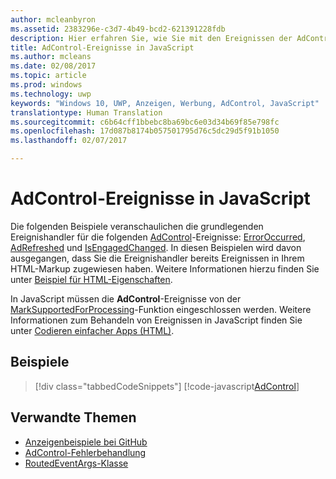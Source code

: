 ```yaml
---
author: mcleanbyron
ms.assetid: 2383296e-c3d7-4b49-bcd2-621391228fdb
description: Hier erfahren Sie, wie Sie mit den Ereignissen der AdControl-Klasse umgehen.
title: AdControl-Ereignisse in JavaScript
ms.author: mcleans
ms.date: 02/08/2017
ms.topic: article
ms.prod: windows
ms.technology: uwp
keywords: "Windows 10, UWP, Anzeigen, Werbung, AdControl, JavaScript"
translationtype: Human Translation
ms.sourcegitcommit: c6b64cff1bbebc8ba69bc6e03d34b69f85e798fc
ms.openlocfilehash: 17d087b8174b057501795d76c5dc29d5f91b1050
ms.lasthandoff: 02/07/2017

---
```


# <a name="adcontrol-events-in-javascript"></a>AdControl-Ereignisse in JavaScript

Die folgenden Beispiele veranschaulichen die grundlegenden Ereignishandler für die folgenden [AdControl](https://msdn.microsoft.com/library/windows/apps/microsoft.advertising.winrt.ui.adcontrol.aspx)-Ereignisse: [ErrorOccurred](https://msdn.microsoft.com/library/windows/apps/xaml/microsoft.advertising.winrt.ui.adcontrol.erroroccurred.aspx), [AdRefreshed](https://msdn.microsoft.com/library/windows/apps/xaml/microsoft.advertising.winrt.ui.adcontrol.adrefreshed.aspx) und [IsEngagedChanged](https://msdn.microsoft.com/library/windows/apps/xaml/microsoft.advertising.winrt.ui.adcontrol.isengagedchanged.aspx). In diesen Beispielen wird davon ausgegangen, dass Sie die Ereignishandler bereits Ereignissen in Ihrem HTML-Markup zugewiesen haben. Weitere Informationen hierzu finden Sie unter [Beispiel für HTML-Eigenschaften](html-properties-example.md).

In JavaScript müssen die **AdControl**-Ereignisse von der [MarkSupportedForProcessing](http://msdn.microsoft.com/library/windows/apps/Hh967819.aspx)-Funktion eingeschlossen werden. Weitere Informationen zum Behandeln von Ereignissen in JavaScript finden Sie unter [Codieren einfacher Apps (HTML)](https://msdn.microsoft.com/library/windows/apps/hh780660.aspx#adding-event-handlers).

## <a name="examples"></a>Beispiele

> [!div class="tabbedCodeSnippets"]
[!code-javascript[AdControl](./code/AdvertisingSamples/AdControlSamples/js/main.js#EventHandlers)]

## <a name="related-topics"></a>Verwandte Themen

* [Anzeigenbeispiele bei GitHub](http://aka.ms/githubads)
* [AdControl-Fehlerbehandlung](adcontrol-error-handling.md)
* [RoutedEventArgs-Klasse](http://msdn.microsoft.com/library/system.windows.routedeventargs.aspx)

 

 

